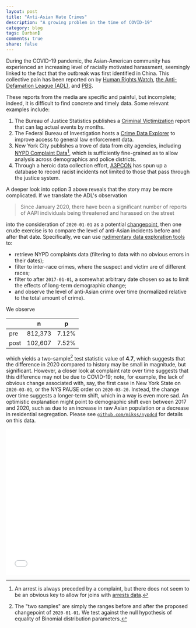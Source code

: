 ```yaml
---
layout: post
title: "Anti-Asian Hate Crimes"
description: "A growing problem in the time of COVID-19"
category: blog
tags: [urban]
comments: true
share: false
---
```


During the COVID-19 pandemic, the Asian-American community has experienced an increasing level of racially motivated harassment, seemingly linked to the fact that the outbreak was first identified in China. This collective pain has been reported on by [Human Rights Watch](https://www.hrw.org/news/2020/05/12/covid-19-fueling-anti-asian-racism-and-xenophobia-worldwide), [the Anti-Defamation League (ADL)](https://www.adl.org/blog/reports-of-anti-asian-assaults-harassment-and-hate-crimes-rise-as-coronavirus-spreads), and [PBS](https://www.pbs.org/newshour/nation/we-have-been-through-this-before-why-anti-asian-hate-crimes-are-rising-amid-coronavirus). 

These reports from the media are specific and painful, but incomplete; indeed, it is difficult to find concrete and timely data. Some relevant examples include:

1. The Bureau of Justice Statistics publishes a [Criminal Victimization](https://www.bjs.gov/content/pub/pdf/cv18.pdf) report that can lag actual events by months.
1. The Federal Bureau of Investigation hosts a [Crime Data Explorer](https://crime-data-explorer.fr.cloud.gov) to improve access to general law enforcement data.
1. New York City publishes a trove of data from city agencies, including [NYPD Complaint Data](https://data.cityofnewyork.us/Public-Safety/NYPD-Complaint-Data-Current-Year-To-Date-/5uac-w243)[^arrests], which is sufficiently fine-grained as to allow analysis across demographics and police districts.
1. Through a heroic data collection effort, [A3PCON](http://www.asianpacificpolicyandplanningcouncil.org/stop-aapi-hate/) has spun up a database to record racist incidents not limited to those that pass through the justice system.

[^arrests]: An arrest is always preceded by a complaint, but there does not seem to be an obvious key to allow for joins with [arrests data](https://data.cityofnewyork.us/Public-Safety/NYPD-Arrest-Data-Year-to-Date-/uip8-fykc).

A deeper look into option 3 above reveals that the story may be more complicated. If we translate the ADL's observation

> Since January 2020, there have been a significant number of reports of AAPI individuals being threatened and harassed on the street

into the consideration of `2020-01-01` as a potential [changepoint](https://en.wikipedia.org/wiki/Change_detection), then one crude exercise is to compare the level of anti-Asian incidents before and after that date. Specifically, we can use [rudimentary data exploration tools](https://github.com/mikss/nypdcd) to:

* retrieve NYPD complaints data (filtering to data with no obvious errors in their dates);
* filter to inter-race crimes, where the suspect and victim are of different races;
* filter to after `2017-01-01`, a somewhat arbitrary date chosen so as to limit the effects of long-term demographic change;
* and observe the level of anti-Asian crime over time (normalized relative to the total amount of crime).

We observe

|      |       n |     p |
| ---- | ------- | ----- |
|  pre | 812,373 | 7.12% |
| post | 102,607 | 7.52% |

which yields a two-sample[^samples] test statistic value of **4.7**, which suggests that the difference in 2020 compared to history may be small in magnitude, but significant. However, a closer look at complaint rate over time suggests that this difference may not be due to COVID-19; note, for example, the lack of obvious change associated with, say, the first case in New York State on `2020-03-01`, or the NYS PAUSE order on `2020-03-20`. Instead, the change over time suggests a longer-term shift, which in a way is even more sad. An optimistic explanation might point to demographic shift even between 2017 and 2020, such as due to an increase in raw Asian population or a decrease in residential segregation. Please see [`github.com/mikss/nypdcd`](https://github.com/mikss/nypdcd) for details on this data.

[^samples]: The "two samples" are simply the ranges before and after the proposed changepoint of `2020-01-01`. We test against the null hypothesis of equality of Binomial distribution parameters.

<iframe id="igraph" scrolling="no" style="border:none;" seamless="seamless" src="/images/aa_plt.html" height="400" width="100%"></iframe>
